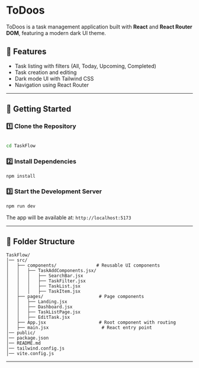 # ToDoos

ToDoos is a task management application built with **React** and **React Router DOM**, featuring a modern dark UI theme.

## 📌 Features
- Task listing with filters (All, Today, Upcoming, Completed)
- Task creation and editing
- Dark mode UI with Tailwind CSS
- Navigation using React Router

---

## 🚀 Getting Started

### 1️⃣ Clone the Repository
```sh

cd TaskFlow
```

### 2️⃣ Install Dependencies
```sh
npm install
```

### 3️⃣ Start the Development Server
```sh
npm run dev
```
The app will be available at: `http://localhost:5173`

---

## 📂 Folder Structure
```
TaskFlow/
│── src/
│   ├── components/               # Reusable UI components
│   │   ├── TaskAddComponents.jsx/
│   │   │   ├── SearchBar.jsx
│   │   │   ├── TaskFilter.jsx
│   │   │   ├── TaskList.jsx
│   │   │   ├── TaskItem.jsx
│   ├── pages/                     # Page components
│   │   ├── Landing.jsx
│   │   ├── Dashboard.jsx
│   │   ├── TaskListPage.jsx
│   │   ├── EditTask.jsx
│   ├── App.jsx                    # Root component with routing
│   ├── main.jsx                    # React entry point
│── public/
│── package.json
│── README.md
│── tailwind.config.js
│── vite.config.js
```

---